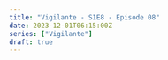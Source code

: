 ```yaml
---
title: "Vigilante - S1E8 - Episode 08"
date: 2023-12-01T06:15:00Z
series: ["Vigilante"]
draft: true
---
```



<mux-player stream-type="on-demand"
  src="https://kp3d-my.sharepoint.com/personal/ryoo_kp3d_onmicrosoft_com/_layouts/15/download.aspx?share=EWoyNWkqSmZMpKpJimATaQkBFqIueqfSwbfu5IJBSnyJMQ" prefer-playback="mse" controls>
  </mux-player>
  
  
  <script src="https://cdn.jsdelivr.net/npm/@mux/mux-player"></script>
  
 <script type="application/ld+json">
 {
  "@context": "https://schema.org/",
  "@type": "VideoObject",
  "name": "Vigilante - S1E8 - Episode 08",
  "contentUrl": "https://stream.mux.com/ZOI45jtrmtoumgzWrJr02hOaXp00fY61kI1EO017cwey02s.m3u8",
  "thumbnailUrl": "https://www.themoviedb.org/t/p/original/daGuh4UzHFF8sSHrYHMw0mb2qBt.jpg?width=314&fit_mode=preserve&time=25",
  "uploadDate": "2023-12-01T06:15:00Z",
}

</script>